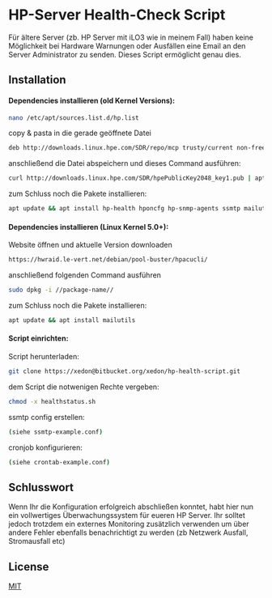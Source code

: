 # HP-Server Health-Check Script

Für ältere Server (zb. HP Server mit iLO3 wie in meinem Fall) haben keine Möglichkeit bei Hardware Warnungen oder Ausfällen eine Email an den Server Administrator zu senden. Dieses Script ermöglicht genau dies.

## Installation

#### Dependencies installieren (old Kernel Versions):

```bash
nano /etc/apt/sources.list.d/hp.list
```
copy & pasta in die gerade geöffnete Datei
```bash
deb http://downloads.linux.hpe.com/SDR/repo/mcp trusty/current non-free
```
anschließend die Datei abspeichern und dieses Command ausführen:
```bash
curl http://downloads.linux.hpe.com/SDR/hpePublicKey2048_key1.pub | apt-key add -
```
zum Schluss noch die Pakete installieren:
```bash
apt update && apt install hp-health hponcfg hp-snmp-agents ssmtp mailutils
```

#### Dependencies installieren (Linux Kernel 5.0+):
Website öffnen und aktuelle Version downloaden
```bash
https://hwraid.le-vert.net/debian/pool-buster/hpacucli/
```
anschließend folgenden Command ausführen
```bash
sudo dpkg -i //package-name//
```
zum Schluss noch die Pakete installieren:
```bash
apt update && apt install mailutils
```

#### Script einrichten:
Script herunterladen:
```bash
git clone https://xedon@bitbucket.org/xedon/hp-health-script.git
```
dem Script die notwenigen Rechte vergeben:
```bash
chmod -x healthstatus.sh
```
ssmtp config erstellen:
```bash
(siehe ssmtp-example.conf)
```
cronjob konfigurieren:
```bash
(siehe crontab-example.conf)
```

## Schlusswort
Wenn Ihr die Konfiguration erfolgreich abschließen konntet, habt hier nun ein vollwertiges Überwachungssystem für eueren HP Server. Ihr solltet jedoch trotzdem ein externes Monitoring zusätzlich verwenden um über andere Fehler ebenfalls benachrichtigt zu werden (zb Netzwerk Ausfall, Stromausfall etc)

## License
[MIT](https://choosealicense.com/licenses/mit/)